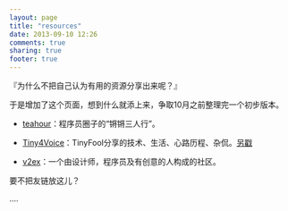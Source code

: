 ```yaml
---
layout: page
title: "resources"
date: 2013-09-10 12:26
comments: true
sharing: true
footer: true
---
```


『为什么不把自己认为有用的资源分享出来呢？』

于是增加了这个页面，想到什么就添上来，争取10月之前整理完一个初步版本。


* [teahour](http://teahour.fm/)：程序员圈子的“锵锵三人行”。

* [Tiny4Voice](http://tiny4.org/voice/)：TinyFool分享的技术、生活、心路历程、杂侃。[另戳](https://itunes.apple.com/us/podcast/tiny4voice/id400000696)

* [v2ex](http://www.v2ex.com/)：一个由设计师，程序员及有创意的人构成的社区。



要不把友链放这儿？

….